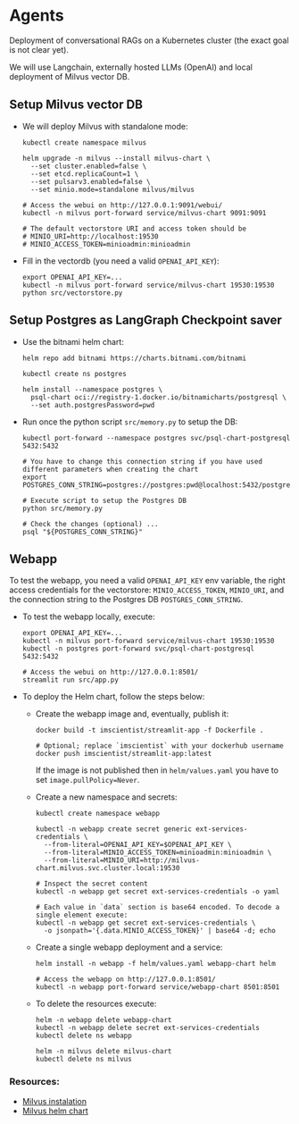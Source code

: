 # Agents

Deployment of conversational RAGs on a Kubernetes cluster (the exact goal is not clear yet).

We will use Langchain, externally hosted LLMs (OpenAI) and local deployment of Milvus vector DB.

## Setup Milvus vector DB

- We will deploy Milvus with standalone mode:
  ```shell
  kubectl create namespace milvus

  helm upgrade -n milvus --install milvus-chart \
    --set cluster.enabled=false \
    --set etcd.replicaCount=1 \
    --set pulsarv3.enabled=false \
    --set minio.mode=standalone milvus/milvus
    
  # Access the webui on http://127.0.0.1:9091/webui/
  kubectl -n milvus port-forward service/milvus-chart 9091:9091
  
  # The default vectorstore URI and access token should be 
  # MINIO_URI=http://localhost:19530
  # MINIO_ACCESS_TOKEN=minioadmin:minioadmin
  ```

- Fill in the vectordb (you need a valid `OPENAI_API_KEY`):
  ```shell
  export OPENAI_API_KEY=...
  kubectl -n milvus port-forward service/milvus-chart 19530:19530
  python src/vectorstore.py
  ```

## Setup Postgres as LangGraph Checkpoint saver

- Use the bitnami helm chart:
  ```shell
  helm repo add bitnami https://charts.bitnami.com/bitnami
  
  kubectl create ns postgres
  
  helm install --namespace postgres \
    psql-chart oci://registry-1.docker.io/bitnamicharts/postgresql \
    --set auth.postgresPassword=pwd
  ```

- Run once the python script `src/memory.py` to setup the DB:
  ```shell 
  kubectl port-forward --namespace postgres svc/psql-chart-postgresql 5432:5432
  
  # You have to change this connection string if you have used different parameters when creating the chart  
  export POSTGRES_CONN_STRING=postgres://postgres:pwd@localhost:5432/postgres
  
  # Execute script to setup the Postgres DB
  python src/memory.py
  
  # Check the changes (optional) ...
  psql "${POSTGRES_CONN_STRING}"
  ```

## Webapp

To test the webapp, you need a valid `OPENAI_API_KEY` env variable, the right access credentials for the
vectorstore: `MINIO_ACCESS_TOKEN`, `MINIO_URI`, and the connection string to the Postgres DB `POSTGRES_CONN_STRING`.

- To test the webapp locally, execute:
  ```shell
  export OPENAI_API_KEY=...
  kubectl -n milvus port-forward service/milvus-chart 19530:19530
  kubectl -n postgres port-forward svc/psql-chart-postgresql 5432:5432

  # Access the webui on http://127.0.0.1:8501/
  streamlit run src/app.py
  ```

- To deploy the Helm chart, follow the steps below:

    - Create the webapp image and, eventually, publish it:
      ```shell
      docker build -t imscientist/streamlit-app -f Dockerfile .
      
      # Optional; replace `imscientist` with your dockerhub username
      docker push imscientist/streamlit-app:latest
      ```
      If the image is not published then in `helm/values.yaml` you have to set `image.pullPolicy=Never`.

    - Create a new namespace and secrets:
      ```shell
      kubectl create namespace webapp
      
      kubectl -n webapp create secret generic ext-services-credentials \
        --from-literal=OPENAI_API_KEY=$OPENAI_API_KEY \
        --from-literal=MINIO_ACCESS_TOKEN=minioadmin:minioadmin \
        --from-literal=MINIO_URI=http://milvus-chart.milvus.svc.cluster.local:19530
    
      # Inspect the secret content
      kubectl -n webapp get secret ext-services-credentials -o yaml
    
      # Each value in `data` section is base64 encoded. To decode a single element execute:
      kubectl -n webapp get secret ext-services-credentials \
        -o jsonpath='{.data.MINIO_ACCESS_TOKEN}' | base64 -d; echo
      ```

    - Create a single webapp deployment and a service:
      ```shell
      helm install -n webapp -f helm/values.yaml webapp-chart helm
  
      # Access the webapp on http://127.0.0.1:8501/
      kubectl -n webapp port-forward service/webapp-chart 8501:8501
      ```

    - To delete the resources execute:
      ```shell
      helm -n webapp delete webapp-chart
      kubectl -n webapp delete secret ext-services-credentials
      kubectl delete ns webapp
      
      helm -n milvus delete milvus-chart
      kubectl delete ns milvus
      ```

### Resources:

- [Milvus instalation](https://milvus.io/docs/install_cluster-helm.md)
- [Milvus helm chart](https://github.com/zilliztech/milvus-helm/tree/master/charts/milvus)
